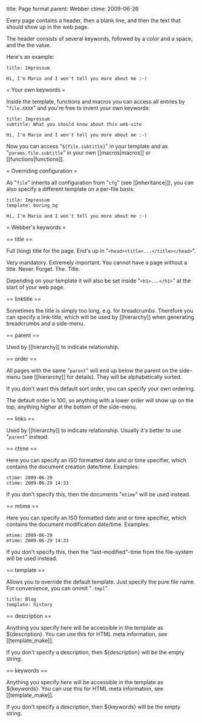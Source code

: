 title: Page format
parent: Webber
ctime: 2009-06-26

Every page contains a header, then a blank line, and then the text that
should show up in the web page.

The header consists of several keywords, followed by a color and a space,
and the the value.

Here's an example:

	title: Impressum

	Hi, I'm Mario and I won't tell you more about me :-)


= Your own keywords =

Inside the template, functions and macros you can access all entries
by "`file.XXXX`" and you're free to invent your own keywords:

	title: Impressum
	subtitle: What you should know about this web-site

	Hi, I'm Mario and I won't tell you more about me :-)
	
Now you can access "`${file.subtitle}`" in your template and as
"`params.file.subtitle`" in your own [[macros|macros]] or
[[functions|functions]].


= Overriding configuration =

As "`file`" inherits all configuration from "`cfg`" (see [[inheritance]]),
you can also specify a different template on a per-file basis:

	title: Impressum
	template: boring_bg

	Hi, I'm Mario and I won't tell you more about me :-)


= Webber's keywords =

== title ==

Full (long) title for the page. End's up in
"`<head><title>...</title></head>`".

Very mandatory. Extremely important. You cannot have a page without a title.
Never. Forget. The. Title.

Depending on your template it will also be set inside "`<h1>...</h1>`" at the
start of your web page.


== linktitle ==

Sometimes the title is simply too long, e.g. for breadcrumbs. Therefore you
can specify a link-title, which will be used by [[hierarchy]] when generating
breadcrumbs and a side-menu.


== parent ==

Used by [[hierarchy]] to indicate relationship.


== order ==

All pages with the same "`parent`" will end up below the parent on the
side-menu (see [[hierarchy]] for details). They will be alphabetically sorted.

If you don't want this default sort order, you can specify your own ordering.

The default order is 100, so anything with a lower order will show up on the
top, anything higher at the bottom of the side-menu.

== links ==

Used by [[hierarchy]] to indicate relationship. Usually it's better to use
"`parent`" instead.


== ctime ==

Here you can specify an ISO formatted date and or time specifier, which contains
the document creation date/time. Examples:

	ctime: 2009-06-29
	ctime: 2009-06-29 14:33

If you don't specify this, then the documents "`mtime`" will be used instead.


== mtime ==

Here you can specify an ISO formatted date and or time specifier, which contains
the document modification date/time. Examples:

	mtime: 2009-06-29
	mtime: 2009-06-29 14:33

If you don't specify this, then the "last-modified"-time from the file-system
will be used instead.


== template ==

Allows you to override the default template. Just specify the pure file
name. For convenience, you can ommit "`.tmpl`".

	title: Blog
	template: history


== description ==

Anything you specify here will be accessible in the template as ${description}.
You can use this for HTML meta information, see [[template_make]].

If you don't specify a description, then ${description} will be the empty string.


== keywords ==

Anything you specify here will be accessible in the template as ${keywords}.
You can use this for HTML meta information, see [[template_make]].

If you don't specify a description, then ${keywords} will be the empty string.
